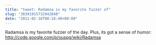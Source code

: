 ```yaml
---
title: "tweet: Radamsa is my favorite fuzzer of"
slug: "38391915732942848"
date: "2011-02-18T00:18:40+00:00"
---
```

Radamsa is my favorite fuzzer of the day. Plus, its got a sense of humor: http://code.google.com/p/ouspg/wiki/Radamsa